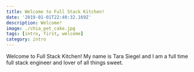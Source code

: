 ```yaml
---
title: Welcome to Full Stack Kitchen!
date: '2019-01-01T22:40:32.169Z'
description: Welcome!
image: ./chia_pet_cake.jpg
tags: [intro, first, welcome]
category: intro
---
```


Welcome to Full Stack Kitchen! My name is Tara Siegel and I am a full time full stack engineer and lover of all things sweet. 